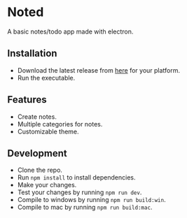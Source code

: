 # Noted

A basic notes/todo app made with electron.

## Installation

- Download the latest release from [here](https://github.com/anotherpillow/noted/releases) for your platform.
- Run the executable.

## Features

- Create notes.
- Multiple categories for notes.
- Customizable theme.

## Development

- Clone the repo.
- Run `npm install` to install dependencies.
- Make your changes.
- Test your changes by running `npm run dev`.
- Compile to windows by running `npm run build:win`.
- Compile to mac by running `npm run build:mac`.
